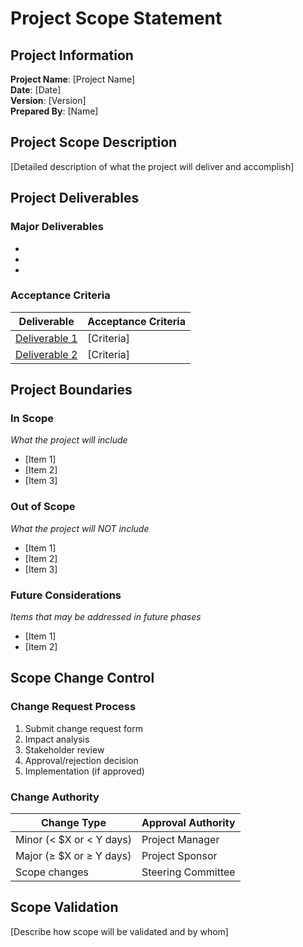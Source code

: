 # Project Scope Statement

## Project Information
**Project Name**: [Project Name]  
**Date**: [Date]  
**Version**: [Version]  
**Prepared By**: [Name]  

## Project Scope Description
[Detailed description of what the project will deliver and accomplish]

## Project Deliverables
### Major Deliverables
- [Deliverable 1]: [Description]
- [Deliverable 2]: [Description]
- [Deliverable 3]: [Description]

### Acceptance Criteria
| Deliverable | Acceptance Criteria |
|-------------|-------------------|
| [Deliverable 1] | [Criteria] |
| [Deliverable 2] | [Criteria] |

## Project Boundaries

### In Scope
*What the project will include*
- [Item 1]
- [Item 2]
- [Item 3]

### Out of Scope
*What the project will NOT include*
- [Item 1]
- [Item 2]
- [Item 3]

### Future Considerations
*Items that may be addressed in future phases*
- [Item 1]
- [Item 2]

## Scope Change Control
### Change Request Process
1. Submit change request form
2. Impact analysis
3. Stakeholder review
4. Approval/rejection decision
5. Implementation (if approved)

### Change Authority
| Change Type | Approval Authority |
|-------------|-------------------|
| Minor (< $X or < Y days) | Project Manager |
| Major (≥ $X or ≥ Y days) | Project Sponsor |
| Scope changes | Steering Committee |

## Scope Validation
[Describe how scope will be validated and by whom]
